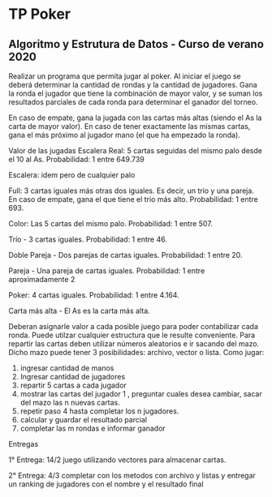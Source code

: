 # TP Poker 
## Algoritmo y Estrutura de Datos - Curso de verano 2020

Realizar un programa que permita jugar al poker. Al iniciar el juego se deberá determinar la cantidad de rondas y la cantidad de jugadores. Gana la ronda el jugador que tiene la combinación de mayor valor, y se suman los resultados parciales de cada ronda para determinar el ganador del torneo.

En caso de empate, gana la jugada con las cartas más altas (siendo el As la carta de mayor valor). En caso de tener exactamente las mismas cartas, gana el más próximo al jugador mano (el que ha empezado la ronda).

Valor de las jugadas
Escalera Real: 5 cartas seguidas del mismo palo desde el 10 al As.
Probabilidad: 1 entre 649.739

Escalera: idem pero de cualquier palo

Full: 3 cartas iguales más otras dos iguales. Es decir, un trio y una pareja. En caso de empate, gana el que tiene el trio más alto.
Probabilidad: 1 entre 693.

Color: Las 5 cartas del mismo palo.
Probabilidad: 1 entre 507.

Trío - 3 cartas iguales.
Probabilidad: 1 entre 46.

Doble Pareja - Dos parejas de cartas iguales.
Probabilidad: 1 entre 20.

Pareja - Una pareja de cartas iguales.
Probabilidad: 1 entre aproximadamente 2

Poker: 4 cartas iguales.
Probabilidad: 1 entre 4.164.

Carta más alta - El As es la carta más alta.

Deberan asignarle valor a cada posible juego para poder contabilizar cada ronda. Puede utilzar cualquier estructura que le resulte conveniente.
Para repartir las cartas deben utilizar números aleatorios e ir sacando del mazo. Dicho mazo puede tener 3 posibilidades: archivo, vector o lista.
Como jugar:
1) ingresar cantidad de manos
2) Ingresar cantidad de jugadores
3) repartir 5 cartas a cada jugador
4) mostrar las cartas del jugador 1 , preguntar cuales desea cambiar, sacar del mazo las n nuevas cartas.
5) repetir paso 4 hasta completar los n jugadores.
6) calcular y guardar el resultado parcial
7) completar las m rondas e informar ganador

Entregas

1° Entrega: 14/2 juego utilizando vectores para almacenar cartas.

2° Entrega: 4/3 completar con los metodos con archivo y listas y entregar un ranking de jugadores con el nombre y el resultado final
